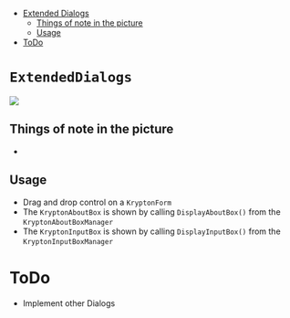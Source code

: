 ﻿<!-- Start Document Outline -->

* [Extended Dialogs](#ExtendedControls)
	* [Things of note in the picture](#things-of-note-in-the-picture)
	* [Usage](#usage)
* [ToDo](#todo)

<!-- End Document Outline -->

# `ExtendedDialogs`
![](Dialogs.gif)

## Things of note in the picture
- 

## Usage
- Drag and drop control on a `KryptonForm`
- The `KryptonAboutBox` is shown by calling `DisplayAboutBox()` from the `KryptonAboutBoxManager`
- The `KryptonInputBox` is shown by calling `DisplayInputBox()` from the `KryptonInputBoxManager`

# ToDo
- Implement other Dialogs